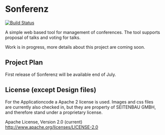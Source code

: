 # Sonferenz

[![Build Status](https://buildhive.cloudbees.com/job/Seitenbau/job/Sonferenz/badge/icon)](https://buildhive.cloudbees.com/job/Seitenbau/job/Sonferenz/)

A simple web based tool for management of conferences.
The tool supports proposal of talks and voting for talks.

Work is in progress, more details about this project are coming soon.

## Project Plan

First release of Sonferenz will be available end of July.

## License (except Design files)

For the Applicationcode a Apache 2 license is used. Images and css files are currently also checked in, but they are property of SEITENBAU GMBH, and therefore stand under a proprietary license.

Apache License, Version 2.0 (current) 
http://www.apache.org/licenses/LICENSE-2.0
